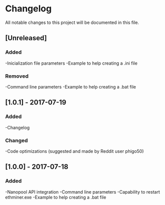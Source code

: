 # Changelog
All notable changes to this project will be documented in this file.

## [Unreleased]
### Added
-Inicialization file parameters
-Example to help creating a .ini file

### Removed
-Command line parameters
-Example to help creating a .bat file

## [1.0.1] - 2017-07-19
### Added
-Changelog

### Changed
-Code optimizations (suggested and made by Reddit user phigo50)

## [1.0.0] - 2017-07-18
### Added
-Nanopool API integration
-Command line parameters
-Capability to restart ethminer.exe
-Example to help creating a .bat file
